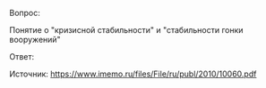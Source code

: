 ﻿Вопрос: 

Понятие о "кризисной стабильности" и "стабильности гонки вооружений"


Ответ: 

Источник: https://www.imemo.ru/files/File/ru/publ/2010/10060.pdf

